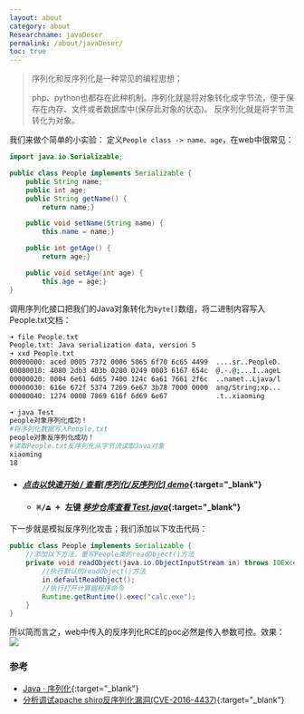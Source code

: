```yaml
---
layout: about
category: about
Researchname: javaDeser
permalink: /about/javaDeser/
toc: true
---
```


> <i class="fa fa-quote-left"></i> 序列化和反序列化是一种常见的编程思想；
>
> php、python也都存在此种机制。序列化就是将对象转化成字节流，便于保存在内存、文件或者数据库中(保存此对象的状态)。
> 反序列化就是将字节流转化为对象。 <i class="fa fa-quote-right"></i>

我们来做个简单的小实验：
定义`People class -> name、age`，在web中很常见：
```java
import java.io.Serializable;

public class People implements Serializable {
    public String name;
    public int age;
    public String getName() {
        return name;}

    public void setName(String name) {
        this.name = name;}

    public int getAge() {
        return age;}

    public void setAge(int age) {
        this.age = age;}
}
```
调用序列化接口把我们的Java对象转化为`byte[]`数组，将二进制内容写入People.txt文档：

```bash
➜ file People.txt 
People.txt: Java serialization data, version 5
➜ xxd People.txt
00000000: aced 0005 7372 0006 5065 6f70 6c65 4499  ....sr..PeopleD.
00000010: 4080 2db3 403b 0200 0249 0003 6167 654c  @.-.@;...I..ageL
00000020: 0004 6e61 6d65 7400 124c 6a61 7661 2f6c  ..namet..Ljava/l
00000030: 616e 672f 5374 7269 6e67 3b78 7000 0000  ang/String;xp...
00000040: 1274 0008 7869 616f 6d69 6e67            .t..xiaoming

➜ java Test
people对象序列化成功！
#将序列化数据写入People.txt
people对象反序列化成功！
#读取People.txt反序列化从字节流读取Java对象
xiaoming
18
```

- #### [*点击以快速开始 / 查看[序列化/反序列化] demo*](https://github.com/Bin4xin/bigger-than-bigger/tree/master/Java%20Deser%20code){:target="_blank"}
    - #### <kbd> ⌘/⏏︎ + 左键</kbd> [*移步仓库查看 Test.java*](https://github.com/Bin4xin/bigger-than-bigger/blob/master/Java%20Deser%20code/Test.java){:target="_blank"}

下一步就是模拟反序列化攻击；我们添加以下攻击代码：
```java
public class People implements Serializable {
    //添加以下方法，重写People类的readObject()方法
    private void readObject(java.io.ObjectInputStream in) throws IOException, ClassNotFoundException{
        //执行默认的readObject()方法
        in.defaultReadObject();
        //执行打开计算器程序命令
        Runtime.getRuntime().exec("calc.exe");
    }
}
```
所以简而言之，web中传入的反序列化RCE的poc必然是传入参数可控。效果：
![](/static/web-image/javadeser/javaDeser-rce.png)


### 参考

- [Java · 序列化](https://www.liaoxuefeng.com/wiki/1252599548343744/1298366845681698#0){:target="_blank"}
- [分析调试apache shiro反序列化漏洞(CVE-2016-4437)](https://saucer-man.com/information_security/396.html){:target="_blank"}
